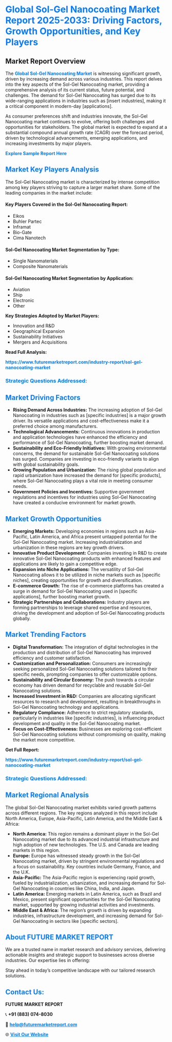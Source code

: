 <h1 style="color: #007BFF;">Global Sol-Gel Nanocoating Market Report 2025-2033: Driving Factors, Growth Opportunities, and Key Players</h1>

<section id="overview">
<h2>Market Report Overview</h2>
<p>The <a href="https://www.futuremarketreport.com/industry-report/sol-gel-nanocoating-market" style="color: #007BFF; text-decoration: none;"><strong>Global Sol-Gel Nanocoating Market</strong></a> is witnessing significant growth, driven by increasing demand across various industries. This report delves into the key aspects of the Sol-Gel Nanocoating market, providing a comprehensive analysis of its current status, future potential, and challenges. The demand for Sol-Gel Nanocoating has surged due to its wide-ranging applications in industries such as [insert industries], making it a critical component in modern-day [applications].</p>
<p>As consumer preferences shift and industries innovate, the Sol-Gel Nanocoating market continues to evolve, offering both challenges and opportunities for stakeholders. The global market is expected to expand at a substantial compound annual growth rate (CAGR) over the forecast period, driven by technological advancements, emerging applications, and increasing investments by major players.</p>
</section>

<section id="overview">
<p><a href="https://www.futuremarketreport.com/request-sample/reportId=31081" style="color: #007BFF; text-decoration: none;"><strong>Explore Sample Report Here</strong></a></p>
</section>

<section id="key-players">
<h2 style="color: #007BFF;">Market Key Players Analysis</h2>
<p>The Sol-Gel Nanocoating market is characterized by intense competition among key players striving to capture a larger market share. Some of the leading companies in the market include:</p>
<h4>Key Players Covered in the Sol-Gel Nanocoating Report:</h4>
<ul><li>Eikos</li><li>Buhler Partec</li><li>Inframat</li><li>Bio-Gate</li><li>Cima Nanotech</li></ul>
<h4>Sol-Gel Nanocoating Market Segmentation by Type:</h4>
<ul><li>Single Nanomaterials</li><li>Composite Nanomaterials</li></ul>

<h4>Sol-Gel Nanocoating Market Segmentation by Application:</h4>
<ul><li>Aviation</li><li>Ship</li><li>Electronic</li><li>Other</li></ul>
<p><strong>Key Strategies Adopted by Market Players:</strong></p>
<ul>
<li>Innovation and R&D</li>
<li>Geographical Expansion</li>
<li>Sustainability Initiatives</li>
<li>Mergers and Acquisitions</li>
</ul>
</section>

<section>
<p><strong>Read Full Analysis: </strong></p><a href="https://www.futuremarketreport.com/industry-report/sol-gel-nanocoating-market" style="color: #007BFF; text-decoration: none;"><strong>https://www.futuremarketreport.com/industry-report/sol-gel-nanocoating-market</strong></a>
<h3 style="color: #007BFF;">Strategic Questions Addressed:</h3>
</section>

<section id="driving-factors">
<h2 style="color: #007BFF;">Market Driving Factors</h2>
<ul>
<li><strong>Rising Demand Across Industries:</strong> The increasing adoption of Sol-Gel Nanocoating in industries such as [specific industries] is a major growth driver. Its versatile applications and cost-effectiveness make it a preferred choice among manufacturers.</li>
<li><strong>Technological Advancements:</strong> Continuous innovations in production and application technologies have enhanced the efficiency and performance of Sol-Gel Nanocoating, further boosting market demand.</li>
<li><strong>Sustainability and Eco-Friendly Initiatives:</strong> With growing environmental concerns, the demand for sustainable Sol-Gel Nanocoating solutions has surged. Companies are investing in eco-friendly variants to align with global sustainability goals.</li>
<li><strong>Growing Population and Urbanization:</strong> The rising global population and rapid urbanization have increased the demand for [specific products], where Sol-Gel Nanocoating plays a vital role in meeting consumer needs.</li>
<li><strong>Government Policies and Incentives:</strong> Supportive government regulations and incentives for industries using Sol-Gel Nanocoating have created a conducive environment for market growth.</li>
</ul>
</section>

<section id="growth-opportunities">
<h2 style="color: #007BFF;">Market Growth Opportunities</h2>
<ul>
<li><strong>Emerging Markets:</strong> Developing economies in regions such as Asia-Pacific, Latin America, and Africa present untapped potential for the Sol-Gel Nanocoating market. Increasing industrialization and urbanization in these regions are key growth drivers.</li>
<li><strong>Innovative Product Development:</strong> Companies investing in R&D to create innovative Sol-Gel Nanocoating products with enhanced features and applications are likely to gain a competitive edge.</li>
<li><strong>Expansion into Niche Applications:</strong> The versatility of Sol-Gel Nanocoating allows it to be utilized in niche markets such as [specific niches], creating opportunities for growth and diversification.</li>
<li><strong>E-commerce Growth:</strong> The rise of e-commerce platforms has created a surge in demand for Sol-Gel Nanocoating used in [specific applications], further boosting market growth.</li>
<li><strong>Strategic Partnerships and Collaborations:</strong> Industry players are forming partnerships to leverage shared expertise and resources, driving the development and adoption of Sol-Gel Nanocoating products globally.</li>
</ul>
</section>

<section id="trending-factors">
<h2 style="color: #007BFF;">Market Trending Factors</h2>
<ul>
<li><strong>Digital Transformation:</strong> The integration of digital technologies in the production and distribution of Sol-Gel Nanocoating has improved efficiency and customer satisfaction.</li>
<li><strong>Customization and Personalization:</strong> Consumers are increasingly seeking personalized Sol-Gel Nanocoating solutions tailored to their specific needs, prompting companies to offer customizable options.</li>
<li><strong>Sustainability and Circular Economy:</strong> The push towards a circular economy has driven demand for recyclable and reusable Sol-Gel Nanocoating solutions.</li>
<li><strong>Increased Investment in R&D:</strong> Companies are allocating significant resources to research and development, resulting in breakthroughs in Sol-Gel Nanocoating technology and applications.</li>
<li><strong>Regulatory Compliance:</strong> Adherence to strict regulatory standards, particularly in industries like [specific industries], is influencing product development and quality in the Sol-Gel Nanocoating market.</li>
<li><strong>Focus on Cost-Effectiveness:</strong> Businesses are exploring cost-efficient Sol-Gel Nanocoating solutions without compromising on quality, making the market more competitive.</li>
</ul>
</section>

<section>
<p><strong>Get Full Report: </strong></p><a href="https://www.futuremarketreport.com/industry-report/sol-gel-nanocoating-market" style="color: #007BFF; text-decoration: none;"><strong>https://www.futuremarketreport.com/industry-report/sol-gel-nanocoating-market</strong></a>
<h3 style="color: #007BFF;">Strategic Questions Addressed:</h3>
</section>


<section id="regional-analysis">
<h2 style="color: #007BFF;">Market Regional Analysis</h2>
<p>The global Sol-Gel Nanocoating market exhibits varied growth patterns across different regions. The key regions analyzed in this report include North America, Europe, Asia-Pacific, Latin America, and the Middle East & Africa:</p>
<ul>
<li><strong>North America:</strong> This region remains a dominant player in the Sol-Gel Nanocoating market due to its advanced industrial infrastructure and high adoption of new technologies. The U.S. and Canada are leading markets in this region.</li>
<li><strong>Europe:</strong> Europe has witnessed steady growth in the Sol-Gel Nanocoating market, driven by stringent environmental regulations and a focus on sustainability. Key countries include Germany, France, and the U.K.</li>
<li><strong>Asia-Pacific:</strong> The Asia-Pacific region is experiencing rapid growth, fueled by industrialization, urbanization, and increasing demand for Sol-Gel Nanocoating in countries like China, India, and Japan.</li>
<li><strong>Latin America:</strong> Emerging markets in Latin America, such as Brazil and Mexico, present significant opportunities for the Sol-Gel Nanocoating market, supported by growing industrial activities and investments.</li>
<li><strong>Middle East & Africa:</strong> The region’s growth is driven by expanding industries, infrastructure development, and increasing demand for Sol-Gel Nanocoating in sectors like [specific sectors].</li>
</ul>
</section>

<footer>
<h2 style="color: #007BFF;">About FUTURE MARKET REPORT</h2>
<p>We are a trusted name in market research and advisory services, delivering actionable insights and strategic support to businesses across diverse industries. Our expertise lies in offering:</p>

<p>Stay ahead in today’s competitive landscape with our tailored research solutions.</p>

<h2 style="color: #007BFF;">Contact Us:</h2>
<p><strong>FUTURE MARKET REPORT</strong></p>
<p>📞 <strong>+91 (883) 074-8030</strong></p>
<p>📧 <strong><a href="mailto:help@futuremarketreport.com" style="color: #007BFF;">help@futuremarketreport.com</a></strong></p>
<p>🌐 <strong><a href="https://www.futuremarketreport.com/" style="color: #007BFF;">Visit Our Website</a></strong></p>
</footer>